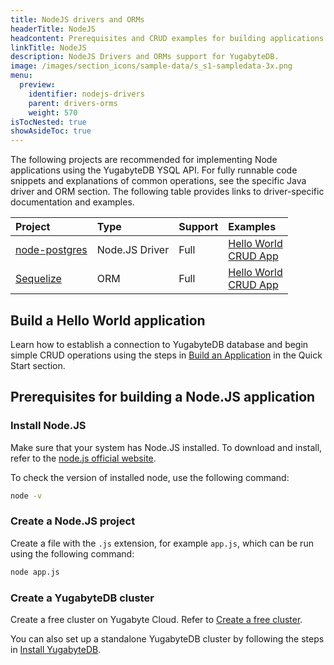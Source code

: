 ```yaml
---
title: NodeJS drivers and ORMs
headerTitle: NodeJS
headcontent: Prerequisites and CRUD examples for building applications in NodeJS.
linkTitle: NodeJS
description: NodeJS Drivers and ORMs support for YugabyteDB.
image: /images/section_icons/sample-data/s_s1-sampledata-3x.png
menu:
  preview:
    identifier: nodejs-drivers
    parent: drivers-orms
    weight: 570
isTocNested: true
showAsideToc: true
---
```

The following projects are recommended for implementing Node applications using the YugabyteDB YSQL API. For fully runnable code snippets and explanations of common operations, see the specific Java driver and ORM section. The following table provides links to driver-specific documentation and examples.

| Project | Type | Support | Examples |
| :------ | :--- | :------ | :------- |
| [node-postgres](postgres-node-driver) | Node.JS Driver | Full | [Hello World](/preview/quick-start/build-apps/nodejs/ysql-pg/) <br />[CRUD App](postgres-node-driver) |
| [Sequelize](sequelize) | ORM | Full | [Hello World](/preview/quick-start/build-apps/nodejs/ysql-sequelize/) <br />[CRUD App](sequelize) |

## Build a Hello World application

Learn how to establish a connection to YugabyteDB database and begin simple CRUD operations using the steps in [Build an Application](/preview/quick-start/build-apps/nodejs/) in the Quick Start section.

## Prerequisites for building a Node.JS application

### Install Node.JS

Make sure that your system has Node.JS installed. To download and install, refer to the [node.js official website](https://nodejs.org/en/download/).

To check the version of installed node, use the following command:

```sh
node -v
```

### Create a Node.JS project

Create a file with the `.js` extension, for example `app.js`, which can be run using the following command:

```sh
node app.js
```

### Create a YugabyteDB cluster

Create a free cluster on Yugabyte Cloud. Refer to [Create a free cluster](../../yugabyte-cloud/cloud-basics/create-clusters-free/).

You can also set up a standalone YugabyteDB cluster by following the steps in [Install YugabyteDB](/preview/quick-start/install/macos).
